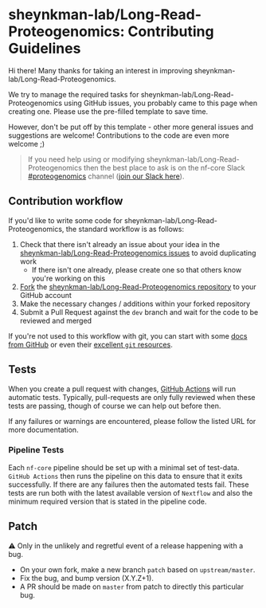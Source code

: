 # sheynkman-lab/Long-Read-Proteogenomics: Contributing Guidelines

Hi there!
Many thanks for taking an interest in improving sheynkman-lab/Long-Read-Proteogenomics.

We try to manage the required tasks for sheynkman-lab/Long-Read-Proteogenomics using GitHub issues, you probably came to this page when creating one.
Please use the pre-filled template to save time.

However, don't be put off by this template - other more general issues and suggestions are welcome!
Contributions to the code are even more welcome ;)

> If you need help using or modifying sheynkman-lab/Long-Read-Proteogenomics then the best place to ask is on the nf-core Slack [#proteogenomics](https://nfcore.slack.com/channels/proteogenomics) channel ([join our Slack here](https://nf-co.re/join/slack)).

## Contribution workflow

If you'd like to write some code for sheynkman-lab/Long-Read-Proteogenomics, the standard workflow is as follows:

1. Check that there isn't already an issue about your idea in the [sheynkman-lab/Long-Read-Proteogenomics issues](https://github.com/sheynkman-lab/Long-Read-Proteogenomics/issues) to avoid duplicating work
    * If there isn't one already, please create one so that others know you're working on this
2. [Fork](https://help.github.com/en/github/getting-started-with-github/fork-a-repo) the [sheynkman-lab/Long-Read-Proteogenomics repository](https://github.com/sheynkman-lab/Long-Read-Proteogenomics) to your GitHub account
3. Make the necessary changes / additions within your forked repository
4. Submit a Pull Request against the `dev` branch and wait for the code to be reviewed and merged

If you're not used to this workflow with git, you can start with some [docs from GitHub](https://help.github.com/en/github/collaborating-with-issues-and-pull-requests) or even their [excellent `git` resources](https://try.github.io/).

## Tests

When you create a pull request with changes, [GitHub Actions](https://github.com/features/actions) will run automatic tests.
Typically, pull-requests are only fully reviewed when these tests are passing, though of course we can help out before then.

If any failures or warnings are encountered, please follow the listed URL for more documentation.

### Pipeline Tests

Each `nf-core` pipeline should be set up with a minimal set of test-data.
`GitHub Actions` then runs the pipeline on this data to ensure that it exits successfully.
If there are any failures then the automated tests fail.
These tests are run both with the latest available version of `Nextflow` and also the minimum required version that is stated in the pipeline code.

## Patch

:warning: Only in the unlikely and regretful event of a release happening with a bug.

* On your own fork, make a new branch `patch` based on `upstream/master`.
* Fix the bug, and bump version (X.Y.Z+1).
* A PR should be made on `master` from patch to directly this particular bug.